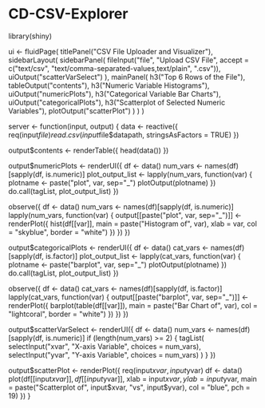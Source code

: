 # CD-CSV-Explorer
library(shiny)

ui <- fluidPage(
  titlePanel("CSV File Uploader and Visualizer"),
  sidebarLayout(
    sidebarPanel(
      fileInput("file", "Upload CSV File",
                accept = c("text/csv", "text/comma-separated-values,text/plain", ".csv")),
      uiOutput("scatterVarSelect")
    ),
    mainPanel(
      h3("Top 6 Rows of the File"),
      tableOutput("contents"),
      h3("Numeric Variable Histograms"),
      uiOutput("numericPlots"),
      h3("Categorical Variable Bar Charts"),
      uiOutput("categoricalPlots"),
      h3("Scatterplot of Selected Numeric Variables"),
      plotOutput("scatterPlot")
    )
  )
)

server <- function(input, output) {
  data <- reactive({
    req(input$file)
    read.csv(input$file$datapath, stringsAsFactors = TRUE)
  })
  
  output$contents <- renderTable({
    head(data())
  })
  
  output$numericPlots <- renderUI({
    df <- data()
    num_vars <- names(df)[sapply(df, is.numeric)]
    plot_output_list <- lapply(num_vars, function(var) {
      plotname <- paste("plot", var, sep="_")
      plotOutput(plotname)
    })
    do.call(tagList, plot_output_list)
  })
  
  observe({
    df <- data()
    num_vars <- names(df)[sapply(df, is.numeric)]
    lapply(num_vars, function(var) {
      output[[paste("plot", var, sep="_")]] <- renderPlot({
        hist(df[[var]], main = paste("Histogram of", var), xlab = var, col = "skyblue", border = "white")
      })
    })
  })
  
  output$categoricalPlots <- renderUI({
    df <- data()
    cat_vars <- names(df)[sapply(df, is.factor)]
    plot_output_list <- lapply(cat_vars, function(var) {
      plotname <- paste("barplot", var, sep="_")
      plotOutput(plotname)
    })
    do.call(tagList, plot_output_list)
  })
  
  observe({
    df <- data()
    cat_vars <- names(df)[sapply(df, is.factor)]
    lapply(cat_vars, function(var) {
      output[[paste("barplot", var, sep="_")]] <- renderPlot({
        barplot(table(df[[var]]), main = paste("Bar Chart of", var), col = "lightcoral", border = "white")
      })
    })
  })
  
  output$scatterVarSelect <- renderUI({
    df <- data()
    num_vars <- names(df)[sapply(df, is.numeric)]
    if (length(num_vars) >= 2) {
      tagList(
        selectInput("xvar", "X-axis Variable", choices = num_vars),
        selectInput("yvar", "Y-axis Variable", choices = num_vars)
      )
    }
  })
  
  output$scatterPlot <- renderPlot({
    req(input$xvar, input$yvar)
    df <- data()
    plot(df[[input$xvar]], df[[input$yvar]],
         xlab = input$xvar, ylab = input$yvar,
         main = paste("Scatterplot of", input$xvar, "vs", input$yvar),
         col = "blue", pch = 19)
  })
}
